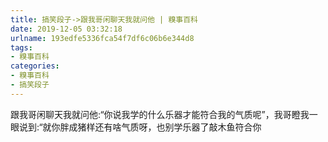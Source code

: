 ```yaml
---
title: 搞笑段子->跟我哥闲聊天我就问他 | 糗事百科
date: 2019-12-05 03:32:18
urlname: 193edfe5336fca54f7df6c06b6e344d8
tags: 
- 糗事百科
categories:
- 糗事百科
- 搞笑段子
---
```

跟我哥闲聊天我就问他:“你说我学的什么乐器才能符合我的气质呢”，我哥瞪我一眼说到:“就你胖成猪样还有啥气质呀，也别学乐器了敲木鱼符合你


